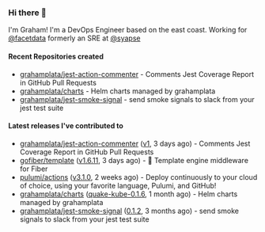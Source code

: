 ### Hi there 👋

I'm Graham! I'm a DevOps Engineer based on the east coast. Working for [@facetdata](https://github.com/facetdata) formerly an SRE at [@syapse](https://github.com/syapse)

#### Recent Repositories created
- [grahamplata/jest-action-commenter](https://github.com/grahamplata/jest-action-commenter) - Comments Jest Coverage Report in GitHub Pull Requests
- [grahamplata/charts](https://github.com/grahamplata/charts) - Helm charts managed by grahamplata
- [grahamplata/jest-smoke-signal](https://github.com/grahamplata/jest-smoke-signal) - send smoke signals to slack from your jest test suite

#### Latest releases I've contributed to


- [grahamplata/jest-action-commenter](https://github.com/grahamplata/jest-action-commenter) ([v1](https://github.com/grahamplata/jest-action-commenter/releases/tag/v1), 3 days ago) - Comments Jest Coverage Report in GitHub Pull Requests
- [gofiber/template](https://github.com/gofiber/template) ([v1.6.11](https://github.com/gofiber/template/releases/tag/v1.6.11), 3 days ago) - 🧬 Template engine middleware for Fiber
- [pulumi/actions](https://github.com/pulumi/actions) ([v3.1.0](https://github.com/pulumi/actions/releases/tag/v3.1.0), 2 weeks ago) - Deploy continuously to your cloud of choice, using your favorite language, Pulumi, and GitHub!
- [grahamplata/charts](https://github.com/grahamplata/charts) ([quake-kube-0.1.6](https://github.com/grahamplata/charts/releases/tag/quake-kube-0.1.6), 1 month ago) - Helm charts managed by grahamplata
- [grahamplata/jest-smoke-signal](https://github.com/grahamplata/jest-smoke-signal) ([0.1.2](https://github.com/grahamplata/jest-smoke-signal/releases/tag/0.1.2), 3 months ago) - send smoke signals to slack from your jest test suite
